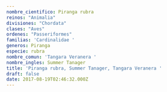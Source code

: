 ```yaml
---
nombre_cientifico: Piranga rubra
reinos: "Animalia"
divisiones: "Chordata"
clases: "Aves"
ordenes: "Passeriformes"
familias: 'Cardinalidae '
generos: Piranga
especie: rubra
nombre_comun: 'Tangara Veranera '
nombre_ingles: Summer Tanager
title: 'Piranga rubra, Summer Tanager, Tangara Veranera '
draft: false
date: 2017-08-19T02:46:32.000Z
---
```


